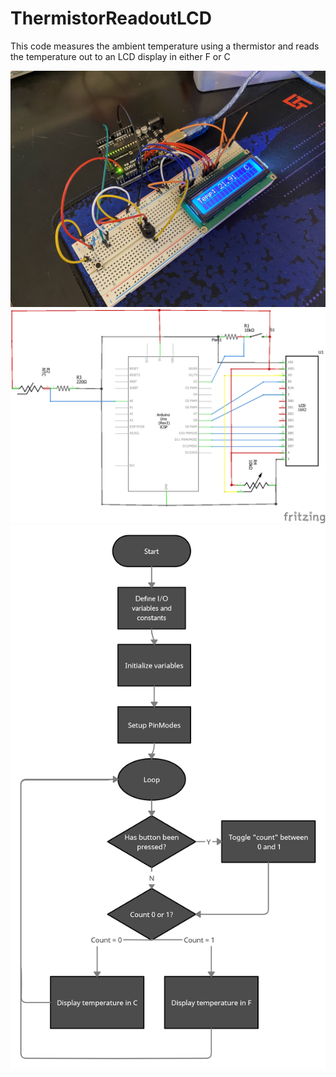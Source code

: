 # ThermistorReadoutLCD
This code measures the ambient temperature using a thermistor and reads the temperature out to an LCD display in either F or C

  ![Picture of wiring from LCDDisplayTemperature](https://raw.githubusercontent.com/TrevorSLong/Mechatronics-Arduino-Code/master/LCDDisplayTemperature/PictureOfWiring.jpg)
  ![Picture of wiring from LCDDisplayTemperature](https://raw.githubusercontent.com/TrevorSLong/Mechatronics-Arduino-Code/master/LCDDisplayTemperature/WiringDiagram_schem.png)
  ![Picture of wiring from LCDDisplayTemperature](https://raw.githubusercontent.com/TrevorSLong/Mechatronics-Arduino-Code/master/LCDDisplayTemperature/FlowChart.png)
  